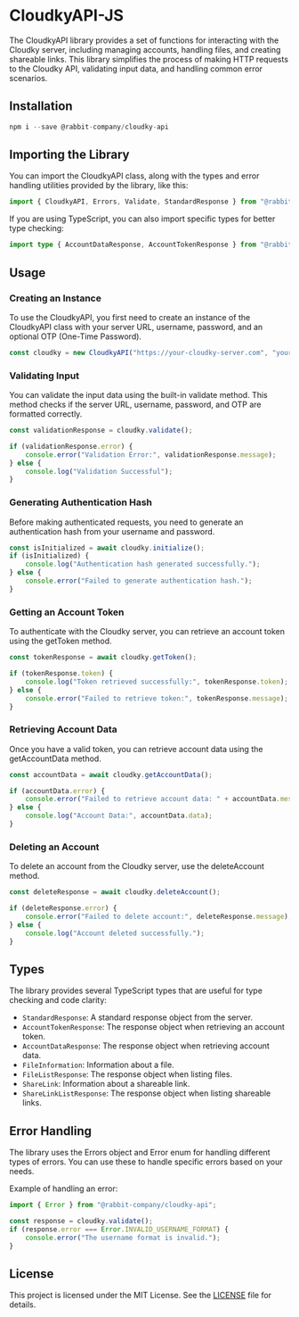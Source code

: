 # CloudkyAPI-JS

The CloudkyAPI library provides a set of functions for interacting with the Cloudky server, including managing accounts, handling files, and creating shareable links. This library simplifies the process of making HTTP requests to the Cloudky API, validating input data, and handling common error scenarios.

## Installation

```js
npm i --save @rabbit-company/cloudky-api
```

## Importing the Library

You can import the CloudkyAPI class, along with the types and error handling utilities provided by the library, like this:

```js
import { CloudkyAPI, Errors, Validate, StandardResponse } from "@rabbit-company/cloudky-api";
```

If you are using TypeScript, you can also import specific types for better type checking:

```ts
import type { AccountDataResponse, AccountTokenResponse } from "@rabbit-company/cloudky-api";
```

## Usage

### Creating an Instance

To use the CloudkyAPI, you first need to create an instance of the CloudkyAPI class with your server URL, username, password, and an optional OTP (One-Time Password).

```js
const cloudky = new CloudkyAPI("https://your-cloudky-server.com", "yourUsername", "yourPassword", "yourOTP");
```

### Validating Input

You can validate the input data using the built-in validate method. This method checks if the server URL, username, password, and OTP are formatted correctly.

```js
const validationResponse = cloudky.validate();

if (validationResponse.error) {
	console.error("Validation Error:", validationResponse.message);
} else {
	console.log("Validation Successful");
}
```

### Generating Authentication Hash

Before making authenticated requests, you need to generate an authentication hash from your username and password.

```js
const isInitialized = await cloudky.initialize();
if (isInitialized) {
	console.log("Authentication hash generated successfully.");
} else {
	console.error("Failed to generate authentication hash.");
}
```

### Getting an Account Token

To authenticate with the Cloudky server, you can retrieve an account token using the getToken method.

```js
const tokenResponse = await cloudky.getToken();

if (tokenResponse.token) {
	console.log("Token retrieved successfully:", tokenResponse.token);
} else {
	console.error("Failed to retrieve token:", tokenResponse.message);
}
```

### Retrieving Account Data

Once you have a valid token, you can retrieve account data using the getAccountData method.

```js
const accountData = await cloudky.getAccountData();

if (accountData.error) {
	console.error("Failed to retrieve account data: " + accountData.message);
} else {
	console.log("Account Data:", accountData.data);
}
```

### Deleting an Account

To delete an account from the Cloudky server, use the deleteAccount method.

```js
const deleteResponse = await cloudky.deleteAccount();

if (deleteResponse.error) {
	console.error("Failed to delete account:", deleteResponse.message);
} else {
	console.log("Account deleted successfully.");
}
```

## Types

The library provides several TypeScript types that are useful for type checking and code clarity:

- `StandardResponse`: A standard response object from the server.
- `AccountTokenResponse`: The response object when retrieving an account token.
- `AccountDataResponse`: The response object when retrieving account data.
- `FileInformation`: Information about a file.
- `FileListResponse`: The response object when listing files.
- `ShareLink`: Information about a shareable link.
- `ShareLinkListResponse`: The response object when listing shareable links.

## Error Handling

The library uses the Errors object and Error enum for handling different types of errors. You can use these to handle specific errors based on your needs.

Example of handling an error:

```js
import { Error } from "@rabbit-company/cloudky-api";

const response = cloudky.validate();
if (response.error === Error.INVALID_USERNAME_FORMAT) {
	console.error("The username format is invalid.");
}
```

## License

This project is licensed under the MIT License. See the [LICENSE](https://github.com/Rabbit-Company/CloudkyAPI-JS/blob/main/LICENSE) file for details.
